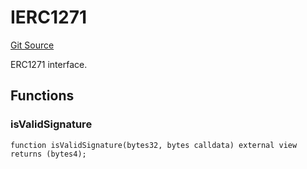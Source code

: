 # IERC1271
[Git Source](https://github.com/NaniDAO/accounts/blob/62e6273586d89aaf1fbab7524d5d1d692b2b6b69/src/governance/Points.sol)

ERC1271 interface.


## Functions
### isValidSignature


```solidity
function isValidSignature(bytes32, bytes calldata) external view returns (bytes4);
```

